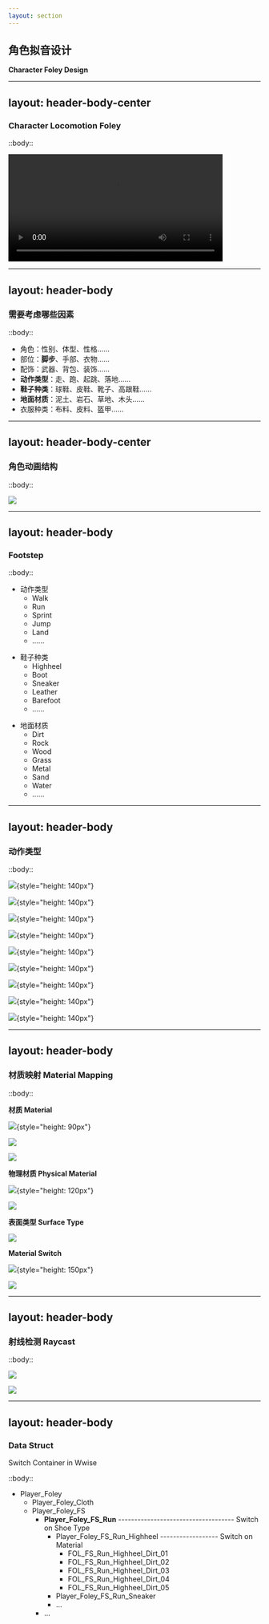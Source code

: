 ```yaml
---
layout: section
---
```


## 角色拟音设计
**Character Foley Design**

<!--
- 解释什么是 Foley？
- 解释角色 Foley 一般都包含哪些声音？
-->

---
layout: header-body-center
---

### Character Locomotion Foley

::body::

<video controls width="85%">
  <source src="/SOP_Foley_FS_Demo_FIN.mp4" type="video/mp4">
  Your browser does not support the video tag.
</video>

<!--  -->

---
layout: header-body
---

### 需要考虑哪些因素

::body::

- 角色：性别、体型、性格……
- 部位：**脚步**、手部、衣物……
- 配饰：武器、背包、装饰……
- **动作类型**：走、跑、起跳、落地……
- **鞋子种类**：球鞋、皮鞋、靴子、高跟鞋……
- **地面材质**：泥土、岩石、草地、木头……
- 衣服种类：布料、皮料、盔甲……

<!--  -->

---
layout: header-body-center
---

### 角色动画结构

::body::

![](/char-anim-struct.png)

<!--  -->

---
layout: header-body
---

### Footstep

::body::

<div class="grid grid-cols-3 gap-4" v-clicks>

<div>

- 动作类型
  - Walk
  - Run
  - Sprint
  - Jump
  - Land
  - ……

</div>

<div>

- 鞋子种类
  - Highheel
  - Boot
  - Sneaker
  - Leather
  - Barefoot
  - ……

</div>

<div>

- 地面材质
  - Dirt
  - Rock
  - Wood
  - Grass
  - Metal
  - Sand
  - Water
  - ……

</div>

</div v-clicks>

<!--
- 对动作类型进行抽象归类
- 通过地面材质展开讲解材质系统
-->

---
layout: header-body
---

### 动作类型

::body::

<div class="grid grid-cols-3 gap-4">

<div>

![](/src/char-foley/SOP_Anim_FS_Walk_F.png){style="height: 140px"}

![](/src/char-foley/SOP_Anim_FS_Run_B.png){style="height: 140px"}

![](/src/char-foley/SOP_Anim_FS_CrouchIdleToAds.png){style="height: 140px"}

</div>

<div>

![](/src/char-foley/SOP_Anim_FS_Walk_B.png){style="height: 140px"}

![](/src/char-foley/SOP_Anim_FS_Crouch_F.png){style="height: 140px"}

![](/src/char-foley/SOP_Anim_FS_Turn_RT150.png){style="height: 140px"}

</div>

<div>

![](/src/char-foley/SOP_Anim_FS_Run_F.png){style="height: 140px"}

![](/src/char-foley/SOP_Anim_FS_Crouch_B.png){style="height: 140px"}

![](/src/char-foley/SOP_Anim_FS_SuperHit_L.png){style="height: 140px"}

</div>

</div>

<!--  -->

---
layout: header-body
---

### 材质映射 Material Mapping

::body::

<div class="grid grid-cols-4 gap-4" v-clicks>

<div>

**材质 Material**

![](/src/char-foley/SOP_Material.png){style="height: 90px"}

![](/src/char-foley/ue-material-m.png)

![](/src/char-foley/ue-material-mi.png)

</div>

<div>

**物理材质 Physical Material**

![](/src/char-foley/ue-physical-material.png){style="height: 120px"}

![](/src/char-foley/ue-phymat-detail.png)

</div>

<div>

**表面类型 Surface Type**

![](/src/char-foley/ue-surface-type.png)

</div>

<div>

**Material Switch**

![](/src/char-foley/ue-switch-material.png){style="height: 150px"}

![](/src/char-foley/wwise-switch-material.png)

</div>

</div v-clicks>

<!--  -->

---
layout: header-body
---

### 射线检测 Raycast

::body::

<div class="grid grid-cols-2 gap-4" v-clicks>

<div>

![](/src/char-foley/footstep-raycast.png)

</div>

<div>

![](/src/char-foley/ue-raycast-line-trace.png)

</div>

</div v-clicks>

<!--
- https://dev.epicgames.com/documentation/en-us/unreal-engine/using-a-single-line-trace-raycast-by-channel-in-unreal-engine
-->

---
layout: header-body
---

### Data Struct
Switch Container in Wwise

::body::

- Player_Foley
  - Player_Foley_Cloth
  - Player_Foley_FS
    - **Player_Foley_FS_Run** ------------------------------------ Switch on Shoe Type
      - Player_Foley_FS_Run_Highheel ------------------ Switch on Material
        - FOL_FS_Run_Highheel_Dirt_01
        - FOL_FS_Run_Highheel_Dirt_02
        - FOL_FS_Run_Highheel_Dirt_03
        - FOL_FS_Run_Highheel_Dirt_04
        - FOL_FS_Run_Highheel_Dirt_05
      - Player_Foley_FS_Run_Sneaker
      - ...
    - ...

<!--  -->